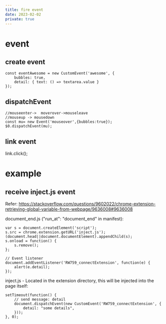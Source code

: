 ```yaml
---
title: fire event
date: 2023-02-02
private: true
---
```

# event
## create event
    const eventAwesome = new CustomEvent('awesome', {
        bubbles: true,
        detail: { text: () => textarea.value }
    });

## dispatchEvent

    //mouseenter->  moverover->mouseleave
    //mouseup -> mousedown
    const mu= new Event('mouseover',{bubbles:true});
    $0.dispatchEvent(mu);

## link event
   link.click();

# example
## receive inject.js event 
Refer: https://stackoverflow.com/questions/9602022/chrome-extension-retrieving-global-variable-from-webpage/9636008#9636008

document_end.js ("run_at": "document_end" in manifest):

    var s = document.createElement('script');
    s.src = chrome.extension.getURL('inject.js');
    (document.head||document.documentElement).appendChild(s);
    s.onload = function() {
        s.remove();
    };

    // Event listener
    document.addEventListener('RW759_connectExtension', function(e) {
        alert(e.detail);
    });

inject.js - Located in the extension directory, this will be injected into the page itself:

    setTimeout(function() {
        // send message: detail
        document.dispatchEvent(new CustomEvent('RW759_connectExtension', {
            detail: "some details", 
        }));
    }, 0);